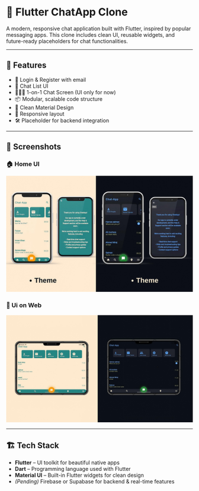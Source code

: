 # 📱 Flutter ChatApp Clone

A modern, responsive chat application built with Flutter, inspired by popular messaging apps. This clone includes clean UI, reusable widgets, and future-ready placeholders for chat functionalities.

---

## 🚀 Features

- 🔐 Login & Register with email
- 💬 Chat List UI
- 🧑‍🤝‍🧑 1-on-1 Chat Screen (UI only for now)
- 📦 Modular, scalable code structure
- 🎨 Clean Material Design
- 📱 Responsive layout
- 🛠️ Placeholder for backend integration

---

## 📸 Screenshots

### 🏠 Home UI

![Home UI](https://raw.githubusercontent.com/FaizanImran-blip/chat-App-clone/refs/heads/main/assets/WhatsApp%20Image%202025-06-11%20at%207.58.34%20AM.jpeg)

### 💬 Ui on Web

![Home UI](https://raw.githubusercontent.com/FaizanImran-blip/chat-App-clone/refs/heads/main/assets/WhatsApp%20Image%202025-06-11%20at%207.59.00%20AM.jpeg)

---

## 🏗️ Tech Stack

- **Flutter** – UI toolkit for beautiful native apps
- **Dart** – Programming language used with Flutter
- **Material UI** – Built-in Flutter widgets for clean design
- *(Pending)* Firebase or Supabase for backend & real-time features



